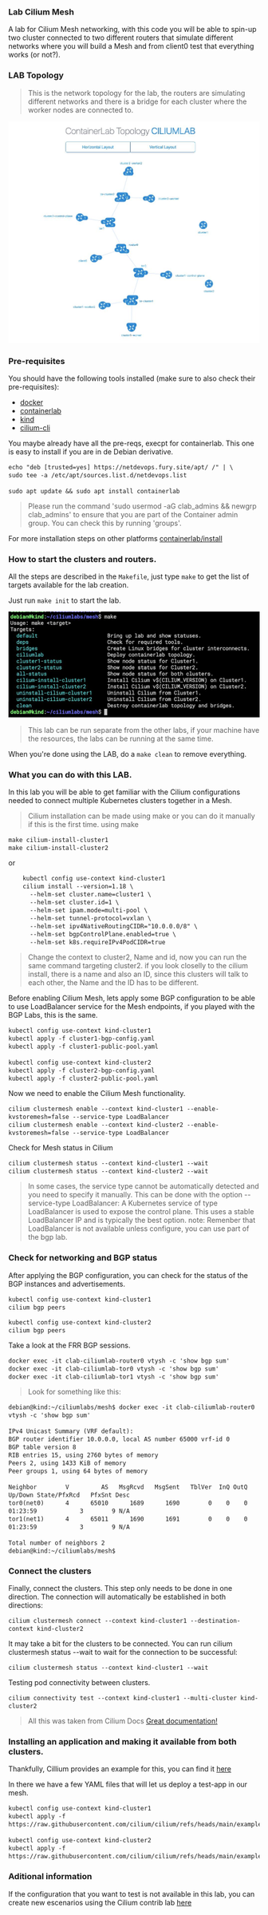 ### Lab Cilium Mesh

A lab for Cilium Mesh networking, with this code you will be able to spin-up two cluster connected to two different routers that simulate different networks where you will build a Mesh and from client0 test that everything works (or not?).

### LAB Topology
> This is the network topology for the lab, the routers are simulating different networks and there is a bridge for each cluster where the worker nodes are connected to.


![LAB Topology](../pictures/mesh-topo.png)

### Pre-requisites

You should have the following tools installed (make sure to also check their pre-requisites):
- [docker](https://docs.docker.com/engine/install/)
- [containerlab](https://containerlab.dev/install/)
- [kind](https://kind.sigs.k8s.io/docs/user/quick-start/#installation)
- [cilium-cli](https://docs.cilium.io/en/stable/gettingstarted/k8s-install-default/#install-the-cilium-cli)

You maybe already have all the pre-reqs, execpt for containerlab. This one is easy to install if you are in de Debian derivative.

```shell
echo "deb [trusted=yes] https://netdevops.fury.site/apt/ /" | \
sudo tee -a /etc/apt/sources.list.d/netdevops.list

sudo apt update && sudo apt install containerlab
```
> Please run the command 'sudo usermod -aG clab_admins <insert your username here> && newgrp clab_admins' to ensure that you are part of the Container admin group. You can check this by running 'groups'.

For more installation steps on other platforms [containerlab/install](https://containerlab.dev/install/)


### How to start the clusters and routers.

All the steps are described in the `Makefile`, just type `make` to get the list of targets available for the lab creation.

Just run `make init` to start the lab.

![make menu](../pictures/make-menu.jpg)

> This lab can be run separate from the other labs, if your machine have the resources, the labs can be running at the same time.

When you're done using the LAB, do a `make clean` to remove everything.

### What you can do with this LAB.

 In this lab you will be able to get familiar with the Cilium configurations needed to connect multiple Kubernetes clusters together in a Mesh.

 > Cilium installation can be made using make or you can do it manually if this is the first time.
 > using make 

 ```shell
 make cilium-install-cluster1
 make cilium-install-cluster2
```
or

```shell
	kubectl config use-context kind-cluster1
	cilium install --version=1.18 \
	  --helm-set cluster.name=cluster1 \
	  --helm-set cluster.id=1 \
	  --helm-set ipam.mode=multi-pool \
	  --helm-set tunnel-protocol=vxlan \
	  --helm-set ipv4NativeRoutingCIDR="10.0.0.0/8" \
	  --helm-set bgpControlPlane.enabled=true \
	  --helm-set k8s.requireIPv4PodCIDR=true
```
 > Change the context to cluster2, Name and id, now you can run the same command targeting cluster2.
 > if you look closelly to the cilium install, there is a name and also an ID, since this clusters will talk to each other, the Name and the ID has to be different.

Before enabling Cilium Mesh, lets apply some BGP configuration to be able to use LoadBalancer service for the Mesh endpoints, if you played with the BGP Labs, this is the same.

```shell
kubectl config use-context kind-cluster1
kubectl apply -f cluster1-bgp-config.yaml
kubectl apply -f cluster1-public-pool.yaml

kubectl config use-context kind-cluster2
kubectl apply -f cluster2-bgp-config.yaml
kubectl apply -f cluster2-public-pool.yaml
```

Now we need to enable the Cilium Mesh functionality.

```shell
cilium clustermesh enable --context kind-cluster1 --enable-kvstoremesh=false --service-type LoadBalancer
cilium clustermesh enable --context kind-cluster2 --enable-kvstoremesh=false --service-type LoadBalancer
```
Check for Mesh status in Cilium
```shell
cilium clustermesh status --context kind-cluster1 --wait 
cilium clustermesh status --context kind-cluster2 --wait 
```
> In some cases, the service type cannot be automatically detected and you need to specify it manually. This can be done with the option --service-type
> LoadBalancer:
> A Kubernetes service of type LoadBalancer is used to expose the control plane. This uses a stable LoadBalancer IP and is typically the best option.
> note: Remenber that LoadBalancer is not available unless configure, you can use part of the bgp lab.


### Check for networking and BGP status

After applying the BGP configuration, you can check for the status of the BGP instances and advertisements.

```shell
kubectl config use-context kind-cluster1
cilium bgp peers
```

```shell
kubectl config use-context kind-cluster2
cilium bgp peers
```

Take a look at the FRR BGP sessions.

```shell
docker exec -it clab-ciliumlab-router0 vtysh -c 'show bgp sum'
docker exec -it clab-ciliumlab-tor0 vtysh -c 'show bgp sum'
docker exec -it clab-ciliumlab-tor1 vtysh -c 'show bgp sum'
```

> Look for something like this:

```shell
debian@kind:~/ciliumlabs/mesh$ docker exec -it clab-ciliumlab-router0 vtysh -c 'show bgp sum'

IPv4 Unicast Summary (VRF default):
BGP router identifier 10.0.0.0, local AS number 65000 vrf-id 0
BGP table version 8
RIB entries 15, using 2760 bytes of memory
Peers 2, using 1433 KiB of memory
Peer groups 1, using 64 bytes of memory

Neighbor        V         AS   MsgRcvd   MsgSent   TblVer  InQ OutQ  Up/Down State/PfxRcd   PfxSnt Desc
tor0(net0)      4      65010      1689      1690        0    0    0 01:23:59            3        9 N/A
tor1(net1)      4      65011      1690      1691        0    0    0 01:23:59            3        9 N/A

Total number of neighbors 2
debian@kind:~/ciliumlabs/mesh$
```

### Connect the clusters

Finally, connect the clusters. This step only needs to be done in one direction. The connection will automatically be established in both directions:
```shell
cilium clustermesh connect --context kind-cluster1 --destination-context kind-cluster2
```
It may take a bit for the clusters to be connected. You can run cilium clustermesh status --wait to wait for the connection to be successful:
```shell
cilium clustermesh status --context kind-cluster1 --wait
```

Testing pod connectivity between clusters.

```shell
cilium connectivity test --context kind-cluster1 --multi-cluster kind-cluster2
```

> All this was taken from Cilium Docs [Great documentation!](https://docs.cilium.io/en/stable/network/clustermesh/clustermesh/)


### Installing an application and making it available from both clusters.

Thankfully, Cillium provides an example for this, you can find it [here](https://github.com/cilium/cilium/tree/main/examples/kubernetes/clustermesh)

In there we have a few YAML files that will let us deploy a test-app in our mesh.

```shell
kubectl config use-context kind-cluster1
kubectl apply -f https://raw.githubusercontent.com/cilium/cilium/refs/heads/main/examples/kubernetes/clustermesh/cluster1.yaml

kubectl config use-context kind-cluster2
kubectl apply -f https://raw.githubusercontent.com/cilium/cilium/refs/heads/main/examples/kubernetes/clustermesh/cluster2.yaml
```


### Aditional information

If the configuration that you want to test is not available in this lab, you can create new escenarios using the Cilium contrib lab [here](https://github.com/cilium/cilium/tree/main/contrib/containerlab/bgpv2)


